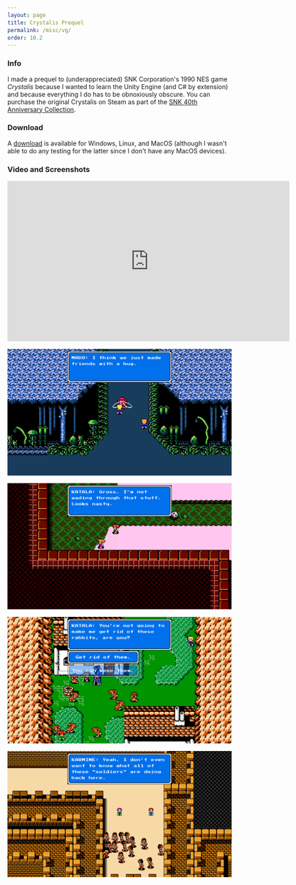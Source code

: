 ```yaml
---
layout: page
title: Crystalis Prequel
permalink: /misc/vg/
order: 10.2
---
```



### Info
I made a prequel to (underappreciated) SNK Corporation's 1990 NES game *Crystalis*  because I wanted to learn the Unity Engine (and C# by extension) and because everything I do has to be obnoxiously obscure. You can purchase the original Crystalis on Steam as part of the [SNK 40th Anniversary Collection](https://store.steampowered.com/app/865940/SNK_40th_ANNIVERSARY_COLLECTION/).


### Download
A [download](https://www.dropbox.com/scl/fo/8eqesogzbn86r7qttndvp/h?rlkey=5bbpub8goiosmx7iy7hfo1ifk&dl=0) is available for Windows, Linux, and MacOS (although I wasn't able to do any testing for the latter since I don't have any MacOS devices).


### Video and Screenshots

<iframe width="634" height="360" src="https://www.youtube.com/embed/QzLwK2bBIFA" title="Crystalis: Azteca" frameborder="0" allowfullscreen></iframe>

![bugs are fun](bugs.png)

![sludge is not fun](sludge.png)

![rabbits are fun](rabbits.png)

![this looks bad](soldiers.png)
